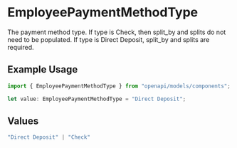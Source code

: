 # EmployeePaymentMethodType

The payment method type. If type is Check, then split_by and splits do not need to be populated. If type is Direct Deposit, split_by and splits are required.

## Example Usage

```typescript
import { EmployeePaymentMethodType } from "openapi/models/components";

let value: EmployeePaymentMethodType = "Direct Deposit";
```

## Values

```typescript
"Direct Deposit" | "Check"
```